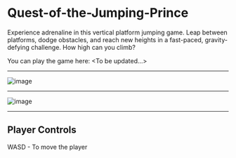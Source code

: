 # Quest-of-the-Jumping-Prince
Experience adrenaline in this vertical platform jumping game. Leap between platforms, dodge obstacles, and reach new heights in a fast-paced, gravity-defying challenge. How high can you climb?

You can play the game here: \<To be updated...\>

---

![image](https://github.com/Soham-Jadhav/Quest-of-the-Jumping-Prince/assets/98579549/25b1b0e9-13db-4230-bf31-46991bd18f22)

---

![image](https://github.com/Soham-Jadhav/Quest-of-the-Jumping-Prince/assets/98579549/6f59aa9e-be02-4e4f-9a92-5ac8466d04d2)

---

## Player Controls

WASD - To move the player
